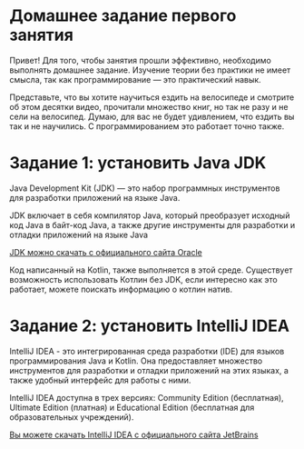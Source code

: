# Домашнее задание первого занятия

Привет! Для того, чтобы занятия прошли эффективно, необходимо выполнять домашнее задание. Изучение теории без практики не имеет смысла, так как программирование — это практический навык.

Представьте, что вы хотите научиться ездить на велосипеде и смотрите об этом десятки видео, прочитали множество книг, но так не разу и не сели на велосипед. Думаю, для вас не будет удивлением, что ездить вы так и не научились. С программированием это работает точно также.

# Задание 1: установить Java JDK

Java Development Kit (JDK) — это набор программных инструментов для разработки приложений на языке Java.

JDK включает в себя компилятор Java, который преобразует исходный код Java в байт-код Java, а также другие инструменты для разработки и отладки приложений на языке Java

[JDK можно скачать с официального сайта Oracle](https://www.oracle.com/ph/java/technologies/downloads/)

Код написанный на Kotlin, также выполняется в этой среде. Существует возможность использовать Котлин без JDK, если интересно как это работает, можете поискать информацию о котлин натив.

# Задание 2: установить IntelliJ IDEA

IntelliJ IDEA - это интегрированная среда разработки (IDE) для языков программирования Java и Kotlin. Она предоставляет множество инструментов для разработки и отладки приложений на этих языках, а также удобный интерфейс для работы с ними.

IntelliJ IDEA доступна в трех версиях: Community Edition (бесплатная), Ultimate Edition (платная) и Educational Edition (бесплатная для образовательных учреждений).

[Вы можете скачать IntelliJ IDEA с официального сайта JetBrains](https://www.jetbrains.com/idea/)

